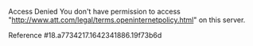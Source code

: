 Access Denied
You don't have permission to access "http://www.att.com/legal/terms.openinternetpolicy.html" on this server.

Reference #18.a7734217.1642341886.19f73b6d